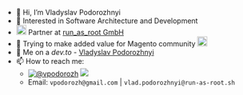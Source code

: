 - 👋 Hi, I’m Vladyslav Podorozhnyi
- 👀 Interested in Software Architecture and Development
- <img src="https://avatars.githubusercontent.com/u/42740374?s=200&v=4"  width="20" height="20"/> Partner at [run_as_root GmbH](https://github.com/run-as-root)
- 🌱 Trying to make added value for Magento community <img src="https://avatars.githubusercontent.com/u/168457?s=200&v=4" width="20" high="20" />
- 📜 Me on a _dev.to_ - [Vladyslav Podorozhnyi](https://dev.to/vpodorozh)
- 📫 How to reach me:
  - [![@vpodorozh](https://img.shields.io/twitter/url?style=social&url=https%3A%2F%2Ftwitter.com%2Fvpodorozh)](https://twitter.com/vpodorozh) [<img src="https://img.shields.io/badge/LinkedIn-0077B5?style=social&logo=linkedin" />](https://www.linkedin.com/in/vladyslav-podorozhnyi/) 
  - Email: `vpodorozh@gmail.com` | `vlad.podorozhnyi@run-as-root.sh`  

<!---
vpodorozh/vpodorozh is a ✨ special ✨ repository because its `README.md` (this file) appears on your GitHub profile.
You can click the Preview link to take a look at your changes.
--->
